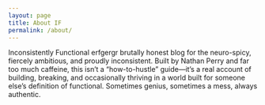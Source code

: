 ```yaml
---
layout: page
title: About IF
permalink: /about/
---
```

Inconsistently Functional erfgergr brutally honest blog for the neuro-spicy, fiercely ambitious, and proudly inconsistent. Built by Nathan Perry and far too much caffeine, this isn’t a “how-to-hustle” guide—it’s a real account of building, breaking, and occasionally thriving in a world built for someone else’s definition of functional. Sometimes genius, sometimes a mess, always authentic.
